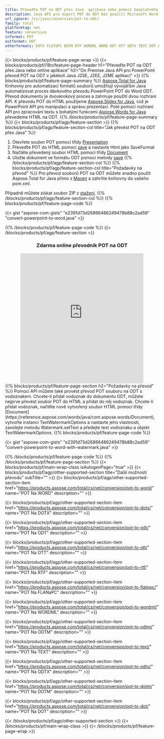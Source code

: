 ```yaml
---
title: Převeďte POT na ODT přes Java  aplikace nebo pomocí bezplatného online převodníku 
description: Java API pro export POT do ODT bez použití Microsoft Word nebo PowerPoint nebo online. Před integrací kódu rychle otestujte bezplatný online převodník POT na CSV. 
url_ignore: /cs/java/conversion/pot-to-odt/
family: total
platformtag: net
feature: conversion
informat: POT
outformat: ODT
otherformats: DOTX FLATOPC DOTM RTF WORDML WORD ODT OTT ODTX TEXT DOT ODTM
---
```

{{< blocks/products/pf/feature-page-wrap >}}
{{< blocks/products/pf/i18n/feature-page-header h1="Převeďte POT na ODT přes Java nebo online aplikace" h2="On Premise Java API pro PowerPoint převod POT na ODT v jakékoli Java J2SE, J2EE, J2ME aplikací" >}}
{{% blocks/products/pf/feature-page-summary %}}
[Aspose.Total for Java](https://products.aspose.com/total/java/) Knihovny pro automatizaci formátů souborů umožňují vývojářům Java automatizovat proces dávkového převodu PowerPoint POT do Word ODT. Převod dokumentu je dvoukrokový proces a zahrnuje použití dvou rozhraní API. K převodu POT do HTML použijeme [Aspose.Slides for Java](https://products.aspose.com/slides/java/), což je PowerPoint API pro manipulaci a správu prezentací. Poté pomocí rozhraní API pro zpracování textu s bohatými funkcemi [Aspose.Words for Java](https://products.aspose.com/words/java/) převedeme HTML na ODT.
{{% /blocks/products/pf/feature-page-summary  %}}
{{< blocks/products/pf/agp/feature-section >}}
{{% blocks/products/pf/agp/feature-section-col title="Jak převést POT na ODT přes Java" %}}
1. Otevřete soubor POT pomocí třídy [Presentation](https://reference.aspose.com/slides/java/com.aspose.slides/Presentation)
2. Převeďte POT do HTML pomocí [save](https://reference.aspose.com/slides/java/com.aspose.slides/Presentation#save-java.lang.String-int-com.aspose.slides.ISaveOptions-) a nastavte Html jako SaveFormat
3. Načtěte převedený soubor HTML pomocí třídy [Document](https://reference.aspose.com/words/java/com.aspose.words/Document)
4. Uložte dokument ve formátu ODT pomocí metody [save](https://reference.aspose.com/words/java/com.aspose.words/Document#save(java.lang.String,int))
{{% /blocks/products/pf/agp/feature-section-col %}}
{{% blocks/products/pf/agp/feature-section-col title="Požadavky na převod" %}}
Pro převod souborů POT na ODT můžete snadno použít Aspose.Total for Java přímo z [Maven](https://releases.aspose.com/total/java/) a zahrňte knihovny do vašeho pom.xml.

Případně můžete získat soubor ZIP z [stažení](https://releases.aspose.comtotal/java).
{{% /blocks/products/pf/agp/feature-section-col %}}
{{% blocks/products/pf/feature-page-code %}}

{{< gist "aspose-com-gists" "e2391d73d26866486249478b88c2ad59" "convert-powerpoint-to-word.java" >}}


{{% /blocks/products/pf/feature-page-code %}}
{{< /blocks/products/pf/agp/feature-section >}}
<div class="container-fluid agp-content bg-white aboutfile box-1 vh100 section nopbtm">
<div class=container>
<div class=row>
<div class="demobox tc col-md-12 padding-0" align="center">

<h3>Zdarma online převodník POT na ODT</h3>

<iframe style="border: none; height: 426px;" scrolling="no" src="https://total-conversion-app-65z5r2lp.qa.k8s.dynabic.com/?to=odt&from=pot" id="child-iframe" width="80%"></iframe>

</div></div>
</div></div>
{{% blocks/products/pf/feature-page-section  h2="Požadavky na převod" %}}
Pomocí API můžete také provést převod POT souboru na ODT s vodoznakem. Chcete-li přidat vodoznak do dokumentu ODT, můžete nejprve převést soubor POT do HTML a přidat do něj vodoznak. Chcete-li přidat vodoznak, načtěte nově vytvořený soubor HTML pomocí třídy [Document](https://reference.aspose.com/words/java/com.aspose.words/Document), vytvořte instanci TextWatermarkOptions a nastavte jeho vlastnosti, zavolejte metodu Watermark.setText a předejte text vodoznaku a objekt TextWatermarkOptions.  
{{% blocks/products/pf/feature-page-code %}}

{{< gist "aspose-com-gists" "e2391d73d26866486249478b88c2ad59" "convert-powerpoint-to-word-with-watermark.java" >}}

{{% /blocks/products/pf/feature-page-code  %}}
{{% /blocks/products/pf/feature-page-section %}}
{{< blocks/products/pf/main-wrap-class isAutogenPage="true" >}}
{{< blocks/products/pf/agp/other-supported-section title="Další možnosti převodu" subTitle="" >}}
{{< blocks/products/pf/agp/other-supported-section-item href="https://products.aspose.com/total/cs/net/conversion/pot-to-word/" name="POT Na WORD" description="" >}}

{{< blocks/products/pf/agp/other-supported-section-item href="https://products.aspose.com/total/cs/net/conversion/pot-to-dotx/" name="POT Na DOTX" description="" >}}

{{< blocks/products/pf/agp/other-supported-section-item href="https://products.aspose.com/total/cs/net/conversion/pot-to-odt/" name="POT Na ODT" description="" >}}

{{< blocks/products/pf/agp/other-supported-section-item href="https://products.aspose.com/total/cs/net/conversion/pot-to-ott/" name="POT Na OTT" description="" >}}

{{< blocks/products/pf/agp/other-supported-section-item href="https://products.aspose.com/total/cs/net/conversion/pot-to-rtf/" name="POT Na RTF" description="" >}}

{{< blocks/products/pf/agp/other-supported-section-item href="https://products.aspose.com/total/cs/net/conversion/pot-to-flatopc/" name="POT Na FLANaPC" description="" >}}

{{< blocks/products/pf/agp/other-supported-section-item href="https://products.aspose.com/total/cs/net/conversion/pot-to-wordml/" name="POT Na WORDML" description="" >}}

{{< blocks/products/pf/agp/other-supported-section-item href="https://products.aspose.com/total/cs/net/conversion/pot-to-odtm/" name="POT Na ODTM" description="" >}}

{{< blocks/products/pf/agp/other-supported-section-item href="https://products.aspose.com/total/cs/net/conversion/pot-to-text/" name="POT Na TEXT" description="" >}}

{{< blocks/products/pf/agp/other-supported-section-item href="https://products.aspose.com/total/cs/net/conversion/pot-to-odtx/" name="POT Na ODTX" description="" >}}

{{< blocks/products/pf/agp/other-supported-section-item href="https://products.aspose.com/total/cs/net/conversion/pot-to-dotm/" name="POT Na DOTM" description="" >}}

{{< blocks/products/pf/agp/other-supported-section-item href="https://products.aspose.com/total/cs/net/conversion/pot-to-dot/" name="POT Na DOT" description="" >}}


{{< /blocks/products/pf/agp/other-supported-section >}}
{{< /blocks/products/pf/main-wrap-class >}}
{{< /blocks/products/pf/feature-page-wrap >}}